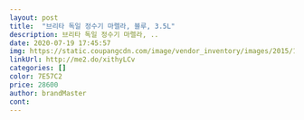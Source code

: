 ```yaml
---
layout: post 
title:  "브리타 독일 정수기 마렐라, 블루, 3.5L" 
description: 브리타 독일 정수기 마렐라, ..
date: 2020-07-19 17:45:57 
img: https://static.coupangcdn.com/image/vendor_inventory/images/2015/11/14/17/7/658adc39-3125-452d-9b9e-21d32f86f765.jpg 
linkUrl: http://me2.do/xithyLCv 
categories: [] 
color: 7E57C2 
price: 28600 
author: brandMaster 
cont:  
---
```

 